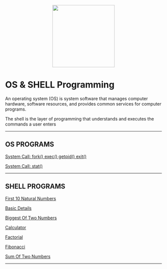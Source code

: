 [<p align="center">
<img src="https://img.icons8.com/color/96/000000/linux--v1.png" height='200'></p>](https://www.google.com/search?q=java&oq=java&aqs=chrome..69i57j69i59l3j69i60j69i65j69i60l2.1810j0j7&sourceid=chrome&ie=UTF-8)

# OS & SHELL Programming
An operating system (OS) is system software that manages computer hardware, software resources, and provides common services for computer programs.

The shell is the layer of programming that understands and executes the commands a user enters

---
## OS PROGRAMS
[System Call: fork() exec() getpid() exit()](https://github.com/004Ajay/OperatingSystem/blob/main/SysCallForkExec.c) 

[System Call: stat()](https://github.com/004Ajay/OperatingSystem/blob/main/SysCallStat.c)

---
## SHELL PROGRAMS
[First 10 Natural Numbers](https://github.com/004Ajay/OperatingSystem/blob/main/10NatNums.sh) 

[Basic Details](https://github.com/004Ajay/OperatingSystem/blob/main/BasicDetails.sh) 

[Biggest Of Two Numbers](https://github.com/004Ajay/OperatingSystem/blob/main/BiggestOfTwoNums.sh)

[Calculator](https://github.com/004Ajay/OperatingSystem/blob/main/calculator.sh) 

[Factorial](https://github.com/004Ajay/OperatingSystem/blob/main/Factorial.sh) 

[Fibonacci](https://github.com/004Ajay/OperatingSystem/blob/main/Fibonacci.sh) 

[Sum Of Two Numbers](https://github.com/004Ajay/OperatingSystem/blob/main/SumOfTwoNums.sh) 

---